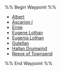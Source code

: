 %% Begin Waypoint %%
- [Albert](./Albert.md)
- [Ascarion I](./Ascarion%20I.md)
- [Ernie](./Ernie.md)
- [Eugene Lothan](./Eugene%20Lothan.md)
- [Eugenia Lothan](./Eugenia%20Lothan.md)
- [Gutellan](./Gutellan.md)
- [Hallan Drumwind](./Hallan%20Drumwind.md)
- [Reeve of Townsend](./Reeve%20of%20Townsend.md)

%% End Waypoint %%
